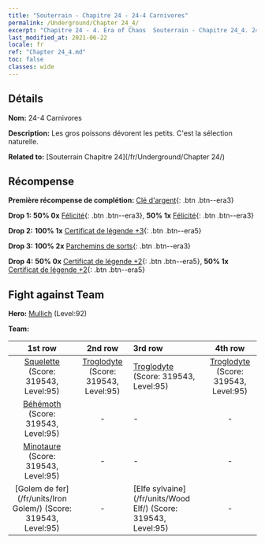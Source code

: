```yaml
---
title: "Souterrain - Chapitre 24 - 24-4 Carnivores"
permalink: /Underground/Chapter 24_4/
excerpt: "Chapitre 24 - 4. Era of Chaos  Souterrain - Chapitre 24_4. 24-4 Carnivores"
last_modified_at: 2021-06-22
locale: fr
ref: "Chapter 24_4.md"
toc: false
classes: wide
---
```


## Détails

 **Nom:** 24-4 Carnivores

 **Description:** Les gros poissons dévorent les petits. C'est la sélection naturelle.

 **Related to:** [Souterrain Chapitre 24](/fr/Underground/Chapter 24/)

## Récompense

 **Première récompense de complétion:** [Clé d'argent](/ItemsFR/con_693/){: .btn .btn--era3}

 **Drop 1:** **50% 0x** [Félicité](/ItemsFR/her_424/){: .btn .btn--era3}, **50% 1x** [Félicité](/ItemsFR/her_424/){: .btn .btn--era3}

 **Drop 2:** **100% 1x** [Certificat de légende +3](/ItemsFR/mat_88/){: .btn .btn--era5}

 **Drop 3:** **100% 2x** [Parchemins de sorts](/ItemsFR/con_694/){: .btn .btn--era3}

 **Drop 4:** **50% 0x** [Certificat de légende +2](/ItemsFR/mat_81/){: .btn .btn--era5}, **50% 1x** [Certificat de légende +2](/ItemsFR/mat_81/){: .btn .btn--era5}


## Fight against Team
 **Hero:** [Mullich](/fr/heroes/Mullich/) (Level:92)

 **Team:**


  | 1st row | 2nd row | 3rd row | 4th row |
  |:----:|:----:|:----|:----:|
  | [Squelette](/fr/units/Skeleton/) (Score: 319543, Level:95)  | [Troglodyte](/fr/units/Troglodyte/) (Score: 319543, Level:95)  | [Troglodyte](/fr/units/Troglodyte/) (Score: 319543, Level:95)  | [Troglodyte](/fr/units/Troglodyte/) (Score: 319543, Level:95)  |
  | [Béhémoth](/fr/units/Behemoth/) (Score: 319543, Level:95)  | - | - | - |
  | [Minotaure](/fr/units/Minotaur/) (Score: 319543, Level:95)  | - | - | - |
  | [Golem de fer](/fr/units/Iron Golem/) (Score: 319543, Level:95)  | - | [Elfe sylvaine](/fr/units/Wood Elf/) (Score: 319543, Level:95)  | - |


